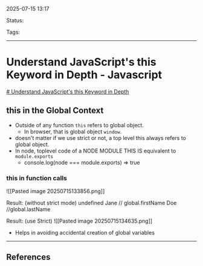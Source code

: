 
2025-07-15 13:17

Status:

Tags:

---
# Understand JavaScript's this Keyword in Depth - Javascript
[# Understand JavaScript's this Keyword in Depth](https://egghead.io/courses/understand-javascript-s-this-keyword-in-depth)

## this in the Global Context
- Outside of any function `this` refers to global object.
	- In browser, that is global object `window`.
- doesn't matter if we use strict or not, a top level this always refers to global object.
- In node, toplevel code of a NODE MODULE THIS IS equivalent to ` module.exports`
	- console.log(node === module.exports) => true

### this in function calls
![[Pasted image 20250715133856.png]]

Result: (without strict mode)
undefined
Jane // global.firstName
Doe //global.lastName

Result: (use Strict)
![[Pasted image 20250715134635.png]]
- Helps in avoiding accidental creation of global variables






---
## References